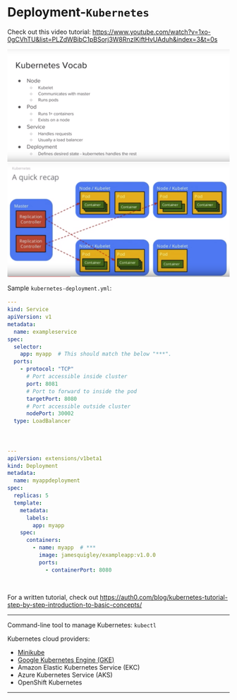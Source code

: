 # Deployment-`Kubernetes`

Check out this video tutorial: https://www.youtube.com/watch?v=1xo-0gCVhTU&list=PLZdWBibC1pBSorj3W8RnzlKiftHvUAduh&index=3&t=0s

<img src="https://github.com/Ziang-Lu/RESTful-with-Flask/blob/master/Kubernetes%20Vocab.png?raw=true">

<img src="https://github.com/Ziang-Lu/RESTful-with-Flask/blob/master/Kubernetes%20Cluster%20Architecture.png?raw=true">

Sample `kubernetes-deployment.yml`:

```yaml
---
kind: Service
apiVersion: v1
metadata:
  name: exampleservice
spec:
  selector:
    app: myapp  # This should match the below "***".
  ports:
    - protocol: "TCP"
      # Port accessible inside cluster
      port: 8081
      # Port to forward to inside the pod
      targetPort: 8080
      # Port accessible outside cluster
      nodePort: 30002
  type: LoadBalancer



---
apiVersion: extensions/v1beta1
kind: Deployment
metadata:
  name: myappdeployment
spec:
  replicas: 5
  template:
    metadata:
      labels:
        app: myapp
    spec:
      containers:
        - name: myapp  # ***
          image: jamesquigley/exampleapp:v1.0.0
          ports:
            - containerPort: 8080
```

<br>

For a written tutorial, check out https://auth0.com/blog/kubernetes-tutorial-step-by-step-introduction-to-basic-concepts/

***

Command-line tool to manage Kubernetes: `kubectl`

Kubernetes cloud providers:

* <u>Minikube</u>
* <u>Google Kubernetes Engine (GKE)</u>
* Amazon Elastic Kubernetes Service (EKC)
* Azure Kubernetes Service (AKS)
* OpenShift Kubernetes

***

